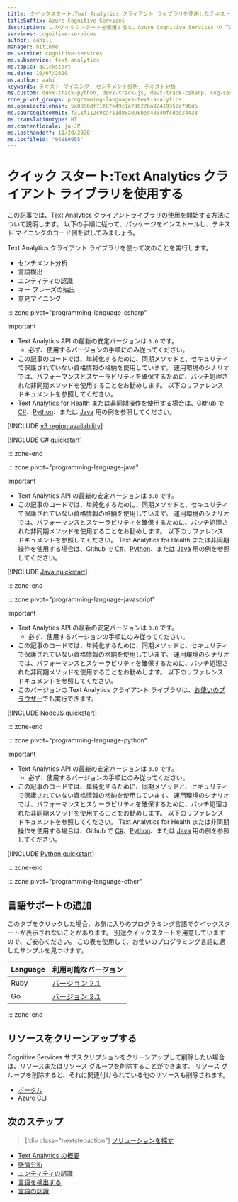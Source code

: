 ```yaml
---
title: クイックスタート:Text Analytics クライアント ライブラリを使用したテキスト マイニング
titleSuffix: Azure Cognitive Services
description: このクイックスタートを使用すると、Azure Cognitive Services の Text Analytics API を使用して、センチメント分析などを実行できます。
services: cognitive-services
author: aahill
manager: nitinme
ms.service: cognitive-services
ms.subservice: text-analytics
ms.topic: quickstart
ms.date: 10/07/2020
ms.author: aahi
keywords: テキスト マイニング, センチメント分析, テキスト分析
ms.custom: devx-track-python, devx-track-js, devx-track-csharp, cog-serv-seo-aug-2020
zone_pivot_groups: programming-languages-text-analytics
ms.openlocfilehash: 5a0856df71f87e49c1a7d627ba92419352c796d5
ms.sourcegitcommit: f311f112c9ca711d88a096bed43040fcdad24433
ms.translationtype: HT
ms.contentlocale: ja-JP
ms.lasthandoff: 11/20/2020
ms.locfileid: "94980955"
---
```

# <a name="quickstart-use-the-text-analytics-client-library"></a>クイック スタート:Text Analytics クライアント ライブラリを使用する

この記事では、Text Analytics クライアントライブラリの使用を開始する方法について説明します。 以下の手順に従って、パッケージをインストールし、テキスト マイニングのコード例を試してみましょう。

Text Analytics クライアント ライブラリを使って次のことを実行します。

* センチメント分析
* 言語検出
* エンティティの認識
* キー フレーズの抽出
* 意見マイニング

::: zone pivot="programming-language-csharp"

> [!IMPORTANT]
> * Text Analytics API の最新の安定バージョンは `3.0` です。
>    * 必ず、使用するバージョンの手順にのみ従ってください。
> * この記事のコードでは、単純化するために、同期メソッドと、セキュリティで保護されていない資格情報の格納を使用しています。 運用環境のシナリオでは、パフォーマンスとスケーラビリティを確保するために、バッチ処理された非同期メソッドを使用することをお勧めします。 以下のリファレンス ドキュメントを参照してください。
> * Text Analytics for Health または非同期操作を使用する場合は、Github で [C#](https://github.com/Azure/azure-sdk-for-net/tree/master/sdk/textanalytics/Azure.AI.TextAnalytics)、[Python](https://github.com/Azure/azure-sdk-for-python/tree/master/sdk/textanalytics/azure-ai-textanalytics/)、または [Java](https://github.com/Azure/azure-sdk-for-java/tree/master/sdk/textanalytics/azure-ai-textanalytics) 用の例を参照してください。

[!INCLUDE [v3 region availability](../includes/v3-region-availability.md)]

[!INCLUDE [C# quickstart](../includes/quickstarts/csharp-sdk.md)]

::: zone-end

::: zone pivot="programming-language-java"

> [!IMPORTANT]
> * Text Analytics API の最新の安定バージョンは `3.0` です。
> * この記事のコードでは、単純化するために、同期メソッドと、セキュリティで保護されていない資格情報の格納を使用しています。 運用環境のシナリオでは、パフォーマンスとスケーラビリティを確保するために、バッチ処理された非同期メソッドを使用することをお勧めします。 以下のリファレンス ドキュメントを参照してください。
Text Analytics for Health または非同期操作を使用する場合は、Github で [C#](https://github.com/Azure/azure-sdk-for-net/tree/master/sdk/textanalytics/Azure.AI.TextAnalytics)、[Python](https://github.com/Azure/azure-sdk-for-python/tree/master/sdk/textanalytics/azure-ai-textanalytics/)、または [Java](https://github.com/Azure/azure-sdk-for-java/tree/master/sdk/textanalytics/azure-ai-textanalytics) 用の例を参照してください。

[!INCLUDE [Java quickstart](../includes/quickstarts/java-sdk.md)]

::: zone-end

::: zone pivot="programming-language-javascript"

> [!IMPORTANT]
> * Text Analytics API の最新の安定バージョンは `3.0` です。
>    * 必ず、使用するバージョンの手順にのみ従ってください。
> * この記事のコードでは、単純化するために、同期メソッドと、セキュリティで保護されていない資格情報の格納を使用しています。 運用環境のシナリオでは、パフォーマンスとスケーラビリティを確保するために、バッチ処理された非同期メソッドを使用することをお勧めします。 以下のリファレンス ドキュメントを参照してください。
> * このバージョンの Text Analytics クライアント ライブラリは、[お使いのブラウザー](https://github.com/Azure/azure-sdk-for-js/blob/master/documentation/Bundling.md)でも実行できます。

[!INCLUDE [NodeJS quickstart](../includes/quickstarts/nodejs-sdk.md)]

::: zone-end

::: zone pivot="programming-language-python"

> [!IMPORTANT]
> * Text Analytics API の最新の安定バージョンは `3.0` です。
>    * 必ず、使用するバージョンの手順にのみ従ってください。
> * この記事のコードでは、単純化するために、同期メソッドと、セキュリティで保護されていない資格情報の格納を使用しています。 運用環境のシナリオでは、パフォーマンスとスケーラビリティを確保するために、バッチ処理された非同期メソッドを使用することをお勧めします。 以下のリファレンス ドキュメントを参照してください。 Text Analytics for Health または非同期操作を使用する場合は、Github で [C#](https://github.com/Azure/azure-sdk-for-net/tree/master/sdk/textanalytics/Azure.AI.TextAnalytics)、[Python](https://github.com/Azure/azure-sdk-for-python/tree/master/sdk/textanalytics/azure-ai-textanalytics/)、または [Java](https://github.com/Azure/azure-sdk-for-java/tree/master/sdk/textanalytics/azure-ai-textanalytics) 用の例を参照してください。

[!INCLUDE [Python quickstart](../includes/quickstarts/python-sdk.md)]

::: zone-end

::: zone pivot="programming-language-other"

## <a name="additional-language-support"></a>言語サポートの追加

このタブをクリックした場合、お気に入りのプログラミング言語でクイックスタートが表示されないことがあります。 別途クイックスタートを用意していますので、ご安心ください。 この表を使用して、お使いのプログラミング言語に適したサンプルを見つけます。

| Language | 利用可能なバージョン | 
|----------|------------------------|
| Ruby     | [バージョン 2.1](ruby-sdk.md) | 
| Go       | [バージョン 2.1](go-sdk.md) | 

::: zone-end

## <a name="clean-up-resources"></a>リソースをクリーンアップする

Cognitive Services サブスクリプションをクリーンアップして削除したい場合は、リソースまたはリソース グループを削除することができます。 リソース グループを削除すると、それに関連付けられている他のリソースも削除されます。

* [ポータル](../../cognitive-services-apis-create-account.md#clean-up-resources)
* [Azure CLI](../../cognitive-services-apis-create-account-cli.md#clean-up-resources)

## <a name="next-steps"></a>次のステップ

> [!div class="nextstepaction"]
> [ソリューションを探す](../text-analytics-user-scenarios.md#analyze-recorded-inbound-customer-calls)

* [Text Analytics の概要](../overview.md)
* [感情分析](../how-tos/text-analytics-how-to-sentiment-analysis.md)
* [エンティティの認識](../how-tos/text-analytics-how-to-entity-linking.md)
* [言語を検出する](../how-tos/text-analytics-how-to-keyword-extraction.md)
* [言語の認識](../how-tos/text-analytics-how-to-language-detection.md)

